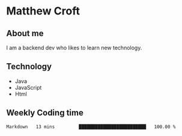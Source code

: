 # Matthew Croft

## About me
I am a backend dev who likes to learn new technology. 

## Technology
- Java
- JavaScript
- Html

## Weekly Coding time
<!--START_SECTION:waka-->

```txt
Markdown   13 mins         █████████████████████████   100.00 %
```

<!--END_SECTION:waka-->
